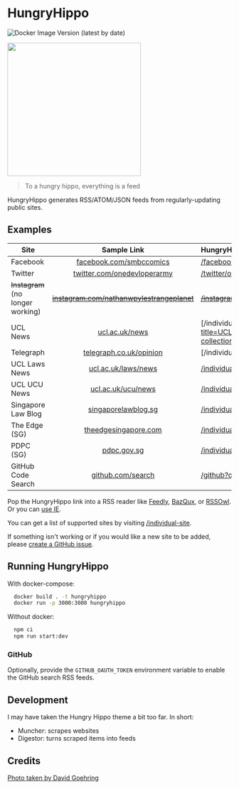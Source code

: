 # HungryHippo

![Docker Image Version (latest by date)](https://img.shields.io/docker/v/hueyy/hungryhippo?sort=date)

<img src="https://live.staticflickr.com/3436/3225591269_5001acef98_b_d.jpg" width="300" />

> To a hungry hippo, everything is a feed

HungryHippo generates RSS/ATOM/JSON feeds from regularly-updating public sites.

## Examples

| Site               |                                       Sample Link                                        | HungryHippo Link                                                                                                                                                                                                                                                                                                                                                                                                                                                                                                                                                                                           |
| ------------------ | :--------------------------------------------------------------------------------------: | :--------------------------------------------------------------------------------------------------------------------------------------------------------------------------------------------------------------------------------------------------------------------------------------------------------------------------------------------------------------------------------------------------------------------------------------------------------------------------------------------------------------------------------------------------------------------------------------------------------- |
| Facebook           |                [facebook.com/smbccomics](https://facebook.com/smbccomics)                | [/facebook/smbccomics](https://hungryhippo.huey.xyz/facebook/smbccomics)                                                                                                                                                                                                                                                                                                                                                                                                                                                                                                                                   |
| Twitter            |            [twitter.com/onedevloperarmy](https://twitter.com/onedevloperarmy)            | [/twitter/onedevloperarmy](https://hungryhippo.huey.xyz/twitter/onedevloperarmy)                                                                                                                                                                                                                                                                                                                                                                                                                                                                                                                           |
| ~~Instagram~~ (no longer working)         | ~~[instagram.com/nathanwpylestrangeplanet](https://instagram.com/nathanwpylestrangeplanet)~~ | ~~[/instagram/nathanwpylestrangeplanet](https://hungryhippo.huey.xyz/instagram/nathanwpylestrangeplanet)~~                                                                                                                                                                                                                                                                                                                                                                                                                                                                                                     |
| UCL News           |                        [ucl.ac.uk/news](https://ucl.ac.uk/news/)                         | [/individual-site/ucl.ac.uk/news/?url=https://search2.ucl.ac.uk/s/search.json?collection=drupal-push-news-news&meta_UclCommunicationType=%22top+stories%22](https://hungryhippo.huey.xyz/individual-site/ucl.ac.uk/news/?title=UCL%20News&description=Follow%20all%20the%20latest%20news%20from%20the%20UCL%20media%20relations%20team,%20view%20UCL%27s%20presence%20in%20the%20media,%20and%20get%20in%20touch%20for%20more%20information%20and%20access%20to%20UCL%20experts.&url=https://search2.ucl.ac.uk/s/search.json?collection=drupal-push-news-news&meta_UclCommunicationType=%22top+stories%22) |
| Telegraph          |              [telegraph.co.uk/opinion](https://www.telegraph.co.uk/opinion)              | [/individual-site/telegraph.co.uk/?url=https://www.telegraph.co.uk/opinion/](https://hungryhippo.huey.xyz/individual-site/telegraph.co.uk/?url=https://www.telegraph.co.uk/opinion/)                                                                                                                                                                                                                                                                                                                                                                                                                       |
| UCL Laws News      |                  [ucl.ac.uk/laws/news](https://www.ucl.ac.uk/laws/news)                  | [/individual-site/ucl.ac.uk/news/?url=https://cms-feed.ucl.ac.uk/s/search.json?collection=drupal-laws-new%26&meta_UclOrgUnit=%22UCL Faculty of Laws%22&title=UCL%20Laws%20News](https://hungryhippo.huey.xyz/individual-site/ucl.ac.uk/news/?url=https://cms-feed.ucl.ac.uk/s/search.json?collection=drupal-laws-new%26&meta_UclOrgUnit=%22UCL%20Faculty%20of%20Laws%22&title=UCL%20Laws%20News)                                                                                                                                                                                                           |
| UCL UCU News       |                   [ucl.ac.uk/ucu/news](https://www.ucl.ac.uk/ucu/news)                   | [/individual-site/ucl.ac.uk/news/?url=https://cms-feed.ucl.ac.uk/s/search.json?collection=drupal-professional-services-news%26meta_UclOrgUnit="UCL UCU"&title=UCL UCU](https://hungryhippo.huey.xyz/individual-site/ucl.ac.uk/news/?url=https://cms-feed.ucl.ac.uk/s/search.json?collection=drupal-professional-services-news%26meta_UclOrgUnit=%22UCL%20UCU%22&title=UCL%20UCU)                                                                                                                                                                                                                           |
| Singapore Law Blog |                    [singaporelawblog.sg](https://singaporelawblog.sg)                    | [/individual-site/singaporelawblog.sg](https://hungryhippo.huey.xyz/individual-site/singaporelawblog.sg)                                                                                                                                                                                                                                                                                                                                                                                                                                                                                                   |
| The Edge (SG)      |                   [theedgesingapore.com](https://theedgesingapore.com)                   | [/individual-site/theedgesingapore.com](https://hungryhippo.huey.xyz/individual-site/theedgesingapore.com)                                                                                                                                                                                                                                                                                                                                                                                                                                                                                                 |
| PDPC (SG)          |                          [pdpc.gov.sg](https://www.pdpc.gov.sg)                          | [/individual-site/pdpc.gov.sg/undertaking](https://hungryhippo.huey.xyz/individual-site/pdpc.gov.sg/undertaking)                                                                                                                                                                                                                                                                                                                                                                                                                                                                                           |
| GitHub Code Search |                      [github.com/search](https://github.com/search)                      | [/github?q="xkcd.com"](https://hungryhippo.huey.xyz/github?q="xkcd.com")                                                                                                                                                                                                                                                                                                                                                                                                                                                                                                                                   |

Pop the HungryHippo link into a RSS reader like [Feedly](https://feedly.com), [BazQux](https://bazqux.com/), or [RSSOwl](http://www.rssowl.org). Or you can [use IE](https://www.wikihow.com/Subscribe-to-and-Read-RSS-Feeds-with-Internet-Explorer).

You can get a list of supported sites by visiting [/individual-site](https://hungryhippo.huey.xyz/individual-site).

If something isn't working or if you would like a new site to be added, please [create a GitHub issue](https://github.com/hueyy/HungryHippo/issues/new).

## Running HungryHippo

With docker-compose:

```bash
  docker build . -t hungryhippo
  docker run -p 3000:3000 hungryhippo
```

Without docker:

```bash
  npm ci
  npm run start:dev
```

### GitHub

Optionally, provide the `GITHUB_OAUTH_TOKEN` environment variable to enable the GitHub search RSS feeds.

## Development

I may have taken the Hungry Hippo theme a bit too far. In short:

- Muncher: scrapes websites
- Digestor: turns scraped items into feeds

## Credits

[Photo taken by David Goehring](https://www.flickr.com/photos/carbonnyc/3225591269)
